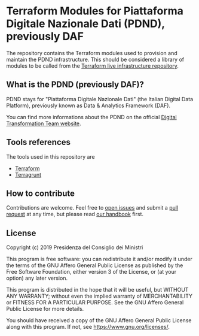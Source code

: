 # Terraform Modules for Piattaforma Digitale Nazionale Dati (PDND), previously DAF

The repository contains the Terraform modules used to provision and maintain the PDND infrastructure. This should be considered a library of modules to be called from the [Terraform live infrastructure repository](https://github.com/teamdigitale/pdnd-infra-tf-live).

## What is the PDND (previously DAF)?

PDND stays for "Piattaforma Digitale Nazionale Dati" (the Italian Digital Data Platform), previously known as Data & Analytics Framework (DAF).

You can find more informations about the PDND on the official [Digital Transformation Team website](https://teamdigitale.governo.it/it/projects/daf.htm).

## Tools references

The tools used in this repository are

* [Terraform](https://www.terraform.io/)
* [Terragrunt](https://github.com/gruntwork-io/terragrunt)

## How to contribute

Contributions are welcome. Feel free to [open issues](../../issues) and submit a [pull request](../../pulls) at any time, but please read [our handbook](https://github.com/teamdigitale/daf-handbook) first.

## License

Copyright (c) 2019 Presidenza del Consiglio dei Ministri

This program is free software: you can redistribute it and/or modify it under the terms of the GNU Affero General Public License as published by the Free Software Foundation, either version 3 of the License, or (at your option) any later version.

This program is distributed in the hope that it will be useful, but WITHOUT ANY WARRANTY; without even the implied warranty of MERCHANTABILITY or FITNESS FOR A PARTICULAR PURPOSE. See the GNU Affero General Public License for more details.

You should have received a copy of the GNU Affero General Public License along with this program.  If not, see <https://www.gnu.org/licenses/>.
